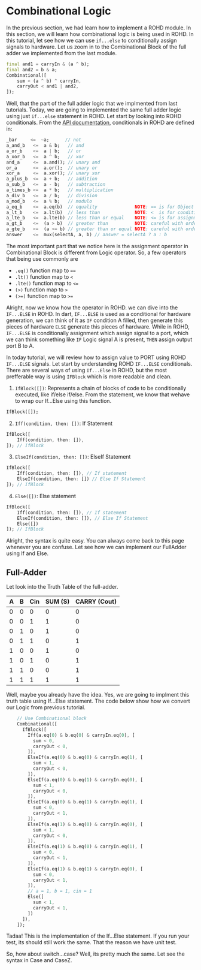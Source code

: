 # Combinational Logic

In the previous section, we had learn how to implement a ROHD module. In this section, we will learn how combinational logic is being used in ROHD. In this tutorial, let see how we can use `if...else` to conditionally assign signals to hardware. Let us zoom in to the Combinational Block of the full adder we implemented from the last module. 

```dart
final and1 = carryIn & (a ^ b);
final and2 = b & a;
Combinational([
    sum < (a ^ b) ^ carryIn,
    carryOut < and1 | and2,
]);
```

Well, that the part of the full adder logic that we implmented from last tutorials. Today, we are going to implemented the same full adder logic using just `if...else` statement in ROHD. Let start by looking into ROHD conditionals. From the [API documentation](https://intel.github.io/rohd/docs/logic-math-compare/), conditionals in ROHD are defined in:

```dart
_bar     <=  ~a;      // not
a_and_b   <=  a & b;   // and
a_or_b    <=  a | b;   // or
a_xor_b   <=  a ^ b;   // xor
and_a     <=  a.and(); // unary and
or_a      <=  a.or();  // unary or
xor_a     <=  a.xor(); // unary xor
a_plus_b  <=  a + b;   // addition
a_sub_b   <=  a - b;   // subtraction
a_times_b <=  a * b;   // multiplication
a_div_b   <=  a / b;   // division
a_mod_b   <=  a % b;   // modulo
a_eq_b    <=  a.eq(b)  // equality              NOTE: == is for Object equality of Logic's
a_lt_b    <=  a.lt(b)  // less than             NOTE: <  is for conditional assignment
a_lte_b   <=  a.lte(b) // less than or equal    NOTE: <= is for assignment
a_gt_b    <=  (a > b)  // greater than          NOTE: careful with order of operations, > needs parentheses in this case
a_gte_b   <=  (a >= b) // greater than or equal NOTE: careful with order of operations, >= needs parentheses in this case
answer    <=  mux(selectA, a, b) // answer = selectA ? a : b
```

The most important part that we notice here is the assignment operator in Combinational Block is different from Logic operator. So, a few operators that being use commonly are 

- `.eq()` function map to `==` 
- `.lt()` function map to `<`
- `.lte()` function map to `<=`
- `(>)` function map to `>`
- `(>=)` function map to `>=`

Alright, now we know how the operator in ROHD. we can dive into the `IF...ELSE` in ROHD. In dart, `IF...ELSE` is used as a conditional for hardware generation, we can think of it as `IF` condition A filled, then generate this pieces of hardware `ELSE` generate this pieces of hardware. While in ROHD, `IF...ELSE` is conditionally assignment which assign signal to a port, which we can think something like `IF` Logic signal A is present, `THEN` assign output port B to A. 

In today tutorial, we will review how to assign value to PORT using ROHD `IF...ELSE` signals. Let start by understanding ROHD `IF...ELSE` conditionals. There are several ways of using `If...Else` in ROHD, but the most prefferable way is using `IFBlock` which is more readable and clean.

1. `IfBlock([])`: Represents a chain of blocks of code to be conditionally executed, like if/else if/else. From the statement, we know that wehave to wrap our If...Else using this function.

```dart
IfBlock([]);
```

2. `Iff(condition, then: [])`: If Statement

```dart
IfBlock([
    Iff(condition, then: []),
]); // IfBlock
```

3. `ElseIf(condition, then: [])`: ElseIf Statement

```dart
IfBlock([
    Iff(condition, then: []), // If statement
    ElseIf(condition, then: []) // Else If Statement
]); // IfBlock
```

4. `Else([])`: Else statement

```dart
IfBlock([
    Iff(condition, then: []), // If statement
    ElseIf(condition, then: []), // Else If Statement
    Else([])
]); // IfBlock
```

Alright, the syntax is quite easy. You can always come back to this page whenever you are confuse. Let see how we can implement our FullAdder using If and Else.

## Full-Adder

Let look into the Truth Table of the full-adder.

|A      |	B	| Cin	| SUM (S)	|CARRY (Cout) |
| ---   |  ---	|  ---	|    ---	|    ---      |
|0      |	0	| 0	    | 0	        |0            |
|0      |	0	| 1	    | 1	        |0            |
|0      |	1	| 0	    | 1	        |0            |
|0      |	1	| 1	    | 0	        |1            |
|1      |	0	| 0	    | 1	        |0            |
|1      |	0	| 1	    | 0	        |1            |
|1      |	1	| 0	    | 0	        |1            |
|1      |	1	| 1	    | 1	        |1            |

Well, maybe you already have the idea. Yes, we are going to implment this truth table using If...Else statement. The code below show how we convert our Logic from previous tutorial.

```dart
    // Use Combinational block
    Combinational([
      IfBlock([
        Iff(a.eq(0) & b.eq(0) & carryIn.eq(0), [
          sum < 0,
          carryOut < 0,
        ]),
        ElseIf(a.eq(0) & b.eq(0) & carryIn.eq(1), [
          sum < 1,
          carryOut < 0,
        ]),
        ElseIf(a.eq(0) & b.eq(1) & carryIn.eq(0), [
          sum < 1,
          carryOut < 0,
        ]),
        ElseIf(a.eq(0) & b.eq(1) & carryIn.eq(1), [
          sum < 0,
          carryOut < 1,
        ]),
        ElseIf(a.eq(1) & b.eq(0) & carryIn.eq(0), [
          sum < 1,
          carryOut < 0,
        ]),
        ElseIf(a.eq(1) & b.eq(0) & carryIn.eq(1), [
          sum < 0,
          carryOut < 1,
        ]),
        ElseIf(a.eq(1) & b.eq(1) & carryIn.eq(0), [
          sum < 0,
          carryOut < 1,
        ]),
        // a = 1, b = 1, cin = 1
        Else([
          sum < 1,
          carryOut < 1,
        ])
      ]),
    ]);
```

Tadaa! This is the implementation of the If...Else statement. If you run your test, its should still work the same. That the reason we have unit test.

So, how about switch...case? Well, its pretty much the same. Let see the syntax in Case and CaseZ. 